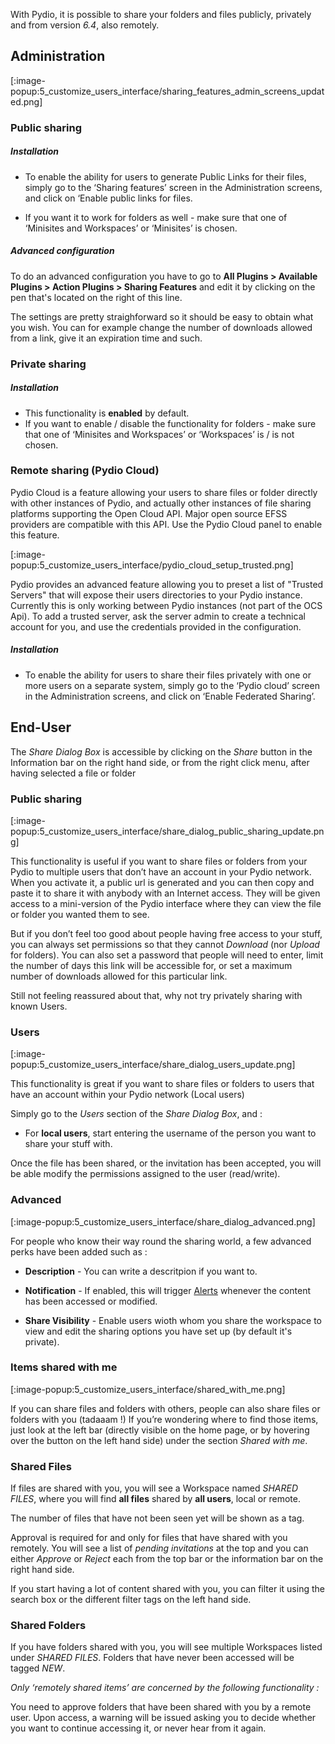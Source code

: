 With Pydio, it is possible to share your folders and files publicly, privately and from version _6.4_, also remotely.

Administration
--------------

[:image-popup:5_customize_users_interface/sharing_features_admin_screens_updated.png]

### Public sharing

#####  Installation

* To enable the ability for users to generate Public Links for their files, simply go to the ‘Sharing features’ screen in the Administration screens, and click on ‘Enable public links for files.

* If you want it to work for folders as well - make sure that one of ‘Minisites and Workspaces’ or ‘Minisites’ is chosen.

#####  Advanced configuration
To do an advanced configuration you have to go to **All Plugins > Available Plugins > Action Plugins > Sharing Features** and edit it by clicking on the pen that's located on the right of this line.

The settings are pretty straighforward so it should be easy to obtain what you wish. You can for example change the number of downloads allowed from a link, give it an expiration time and such.
### Private sharing
	
##### Installation
* This functionality is **enabled** by default.
* If you want to enable / disable the functionality for folders - make sure that one of ‘Minisites and Workspaces’ or ‘Workspaces’ is / is not chosen.

### Remote sharing (Pydio Cloud)

Pydio Cloud is a feature allowing your users to share files or folder directly with other instances of Pydio, and actually other instances of file sharing platforms supporting the Open Cloud API. Major open source EFSS providers are compatible with this API. Use the Pydio Cloud panel to enable this feature. 

[:image-popup:5_customize_users_interface/pydio_cloud_setup_trusted.png]

Pydio provides an advanced feature allowing you to preset a list of "Trusted Servers" that will expose their users directories to your Pydio instance. Currently this is only working between Pydio instances (not part of the OCS Api). To add a trusted server, ask the server admin to create a technical account for you, and use the credentials provided in the configuration.

##### Installation
* To enable the ability for users to share their files privately with one or more users on a separate system, simply go to the ‘Pydio cloud’ screen in the Administration screens, and click on ‘Enable Federated Sharing’.

End-User
--------

The _Share Dialog Box_ is accessible by clicking on the _Share_ button in the Information bar on the right hand side, or from the right click menu, after having selected a file or folder

### Public sharing

[:image-popup:5_customize_users_interface/share_dialog_public_sharing_update.png]

This functionality is useful if you want to share files or folders from your Pydio to multiple users that don’t have an account in your Pydio network. When you activate it, a public url is generated and you can then copy and paste it to share it with anybody with an Internet access. They will be given access to a mini-version of the Pydio interface where they can view the file or folder you wanted them to see.

But if you don’t feel too good about people having free access to your stuff, you can always set permissions so that they cannot _Download_ (nor _Upload_ for folders). You can also set a password that people will need to enter, limit the number of days this link will be accessible for, or set a maximum number of downloads allowed for this particular link.

Still not feeling reassured about that, why not try privately sharing with known Users.

### Users

[:image-popup:5_customize_users_interface/share_dialog_users_update.png]

This functionality is great if you want to share files or folders to users that have an account within your Pydio network (Local users)

Simply go to the _Users_ section of the _Share Dialog Box_, and :

* For **local users**, start entering the username of the person you want to share your stuff with.

Once the file has been shared, or the invitation has been accepted, you will be able modify the permissions assigned to the user (read/write).

### Advanced

[:image-popup:5_customize_users_interface/share_dialog_advanced.png]

For people who know their way round the sharing world, a few advanced perks have been added such as :


* **Description** - You can write a descritpion if you want to.

* **Notification** - If enabled, this will trigger [Alerts](https://pydio.com/en/docs/v6-enterprise/watches-and-notifications) whenever the content has been accessed or modified.

* **Share Visibility** - Enable users wioth whom you share the workspace to view and edit the sharing options you have set up (by default it's private).

### Items shared with me

[:image-popup:5_customize_users_interface/shared_with_me.png]

If you can share files and folders with others, people can also share files or folders with you (tadaaam !) If you’re wondering where to find those items, just look at the left bar (directly visible on  the home page, or by hovering over the button on the left hand side) under the section _Shared with me_.

### Shared Files

If files are shared with you, you will see a Workspace named _SHARED FILES_, where you will find **all files** shared by **all users**, local or remote.

The number of files that have not been seen yet will be shown as a tag.

Approval is required for and only for files that have shared with you remotely. You will see a list of _pending invitations_ at the top and you can either _Approve_ or _Reject_ each from the top bar or the information bar on the right hand side.

If you start having a lot of content shared with you, you can filter it using the search box or the different filter tags on the left hand side. 

### Shared Folders

If you have folders shared with you, you will see multiple Workspaces listed under _SHARED FILES_. Folders that have never been accessed will be tagged _NEW_.

_Only ‘remotely shared items’ are concerned by the following functionality :_

You need to approve folders that have been shared with you by a remote user. Upon access, a warning will be issued asking you to decide whether you want to continue accessing it, or never hear from it again.

